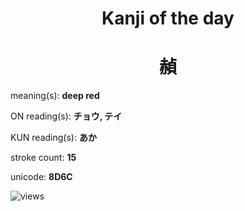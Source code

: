 <h1 align="center">Kanji of the day</h1>
<h1 align="center">赬</h1>
<p align="left">meaning(s): <b>deep red</b></p>
<p align="left">ON reading(s): <b>チョウ, テイ</b></p>
<p align="left">KUN reading(s): <b>あか</b></p>
<p align="left">stroke count: <b>15</b></p>
<p align="left">unicode: <b>8D6C</b></p>
<p align="left"><img src="https://komarev.com/ghpvc/?username=tristanwagner-kanjioftheday&label=Views&color=0e75b6&style=flat" alt="views"/></p>
